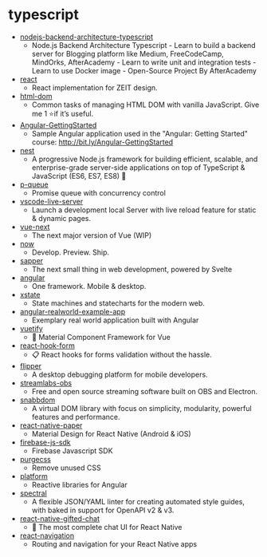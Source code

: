 # typescript
- [nodejs-backend-architecture-typescript](https://github.com/afteracademy/nodejs-backend-architecture-typescript)
  - Node.js Backend Architecture Typescript - Learn to build a backend server for Blogging platform like Medium, FreeCodeCamp, MindOrks, AfterAcademy - Learn to write unit and integration tests - Learn to use Docker image - Open-Source Project By AfterAcademy
- [react](https://github.com/zeit-ui/react)
  - React implementation for ZEIT design.
- [html-dom](https://github.com/phuoc-ng/html-dom)
  - Common tasks of managing HTML DOM with vanilla JavaScript. Give me 1 ⭐if it’s useful.
- [Angular-GettingStarted](https://github.com/DeborahK/Angular-GettingStarted)
  - Sample Angular application used in the "Angular: Getting Started" course: http://bit.ly/Angular-GettingStarted
- [nest](https://github.com/nestjs/nest)
  - A progressive Node.js framework for building efficient, scalable, and enterprise-grade server-side applications on top of TypeScript & JavaScript (ES6, ES7, ES8) 🚀
- [p-queue](https://github.com/sindresorhus/p-queue)
  - Promise queue with concurrency control
- [vscode-live-server](https://github.com/ritwickdey/vscode-live-server)
  - Launch a development local Server with live reload feature for static & dynamic pages.
- [vue-next](https://github.com/vuejs/vue-next)
  - The next major version of Vue (WIP)
- [now](https://github.com/zeit/now)
  - Develop. Preview. Ship.
- [sapper](https://github.com/sveltejs/sapper)
  - The next small thing in web development, powered by Svelte
- [angular](https://github.com/angular/angular)
  - One framework. Mobile & desktop.
- [xstate](https://github.com/davidkpiano/xstate)
  - State machines and statecharts for the modern web.
- [angular-realworld-example-app](https://github.com/gothinkster/angular-realworld-example-app)
  - Exemplary real world application built with Angular
- [vuetify](https://github.com/vuetifyjs/vuetify)
  - 🐉 Material Component Framework for Vue
- [react-hook-form](https://github.com/react-hook-form/react-hook-form)
  - 📋 React hooks for forms validation without the hassle.
- [flipper](https://github.com/facebook/flipper)
  - A desktop debugging platform for mobile developers.
- [streamlabs-obs](https://github.com/stream-labs/streamlabs-obs)
  - Free and open source streaming software built on OBS and Electron.
- [snabbdom](https://github.com/snabbdom/snabbdom)
  - A virtual DOM library with focus on simplicity, modularity, powerful features and performance.
- [react-native-paper](https://github.com/callstack/react-native-paper)
  - Material Design for React Native (Android & iOS)
- [firebase-js-sdk](https://github.com/firebase/firebase-js-sdk)
  - Firebase Javascript SDK
- [purgecss](https://github.com/FullHuman/purgecss)
  - Remove unused CSS
- [platform](https://github.com/ngrx/platform)
  - Reactive libraries for Angular
- [spectral](https://github.com/stoplightio/spectral)
  - A flexible JSON/YAML linter for creating automated style guides, with baked in support for OpenAPI v2 & v3.
- [react-native-gifted-chat](https://github.com/FaridSafi/react-native-gifted-chat)
  - 💬 The most complete chat UI for React Native
- [react-navigation](https://github.com/react-navigation/react-navigation)
  - Routing and navigation for your React Native apps
